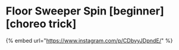 # Floor Sweeper Spin \[beginner] \[choreo trick]

{% embed url="https://www.instagram.com/p/CDbvyJDpndE/" %}
